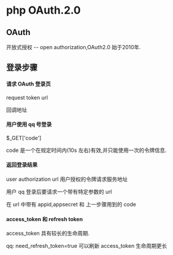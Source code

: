 # php OAuth.2.0

## OAuth

开放式授权 -- open authorization,OAuth2.0 始于2010年.

## 登录步骤

####  请求 OAuth 登录页

request token url 

回调地址

#### 用户使用 qq 号登录 

$_GET['code']

code 是一个在规定时间内(10s 左右)有效,并只能使用一次的令牌信息.

#### 返回登录结果

user authorization url 用户授权的令牌请求服务地址

用户 qq 登录后要请求一个带有特定参数的 url

在 url 中带有 appid,appsecret 和 上一步骤用到的 code

#### access_token 和 refresh token

access_token 具有较长的生命周期.

qq: need_refresh_token=true 可以刷新 access_token  生命周期更长

















